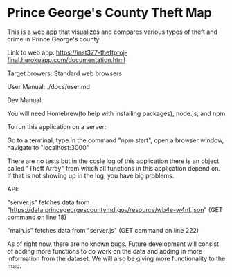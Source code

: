 # Prince George's County Theft Map

This is a web app that visualizes and compares various types of theft and crime in Prince George's county.

Link to web app: https://inst377-theftproj-final.herokuapp.com/documentation.html

Target browers: Standard web browsers

User Manual: ./docs/user.md

Dev Manual:

You will need Homebrew(to help with installing packages), node.js, and npm

To run this application on a server:

Go to a terminal, type in the command "npm start", open a browser window, navigate to "localhost:3000"

There are no tests but in the cosle log of this application there is an object called "Theft Array" from which all functions in this application depend on. If that is not showing up in the log, you have big problems.

API:

"server.js" fetches data from "https://data.princegeorgescountymd.gov/resource/wb4e-w4nf.json" (GET command on line 18)

"main.js" fetches data from "server.js" (GET command on line 222)

As of right now, there are no known bugs. Future development will consist of adding more functions to do work on the data and adding in more information from the dataset. We will also be giving more functionality to the map.